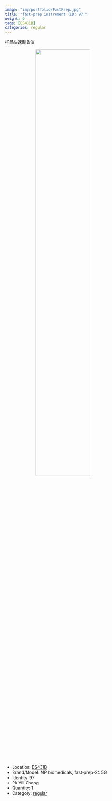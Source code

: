 ```yaml
---
image: "img/portfolio/FastPrep.jpg"
title: "fast-prep instrument (ID: 97)"
weight: 0
tags: [ES431B]
categories: regular
---
```


样品快速制备仪

<!--more-->

<img src="../../img/portfolio/FastPrep.jpg" width="60%" style="display: block; margin: auto;">

- Location: [ES431B](../../tags/es431b)
- Brand/Model: MP biomedicals, fast-prep-24 5G
- Identity: 97
- PI: Yili Cheng
- Quantity: 1
- Category: [regular](../../categories/regular)







